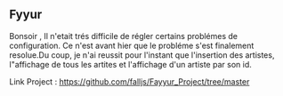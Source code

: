 Fyyur
-----

Bonsoir ,
Il n'etait trés difficile de régler certains problémes de configuration. Ce n'est avant hier que le probléme s'est finalement resolue.Du coup, je n'ai reussit pour l'instant que l'insertion des artistes, l"affichage de tous les artites et l'affichage d'un artiste par son id.

Link Project : https://github.com/falljs/Fayyur_Project/tree/master





